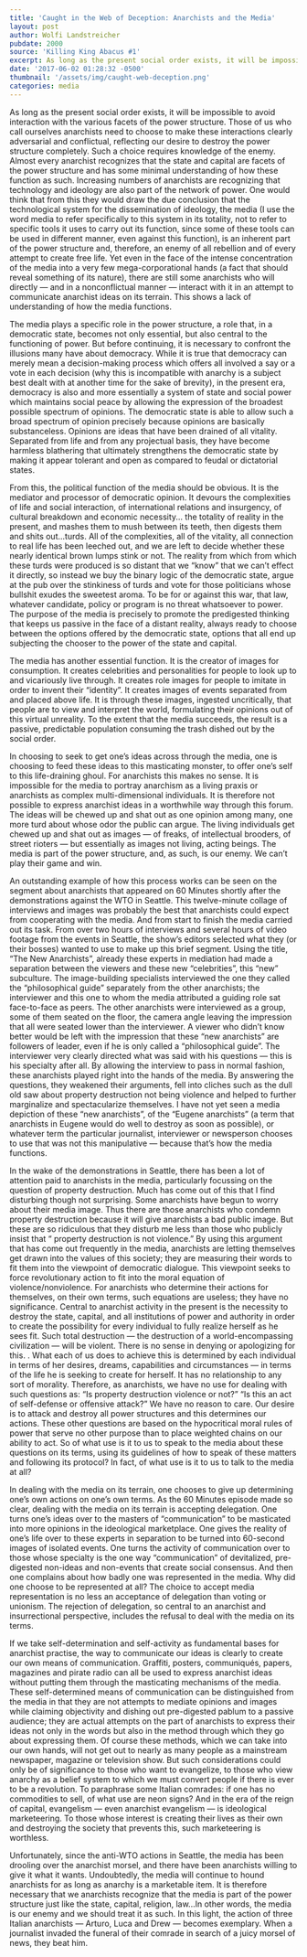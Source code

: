 ```yaml
---
title: 'Caught in the Web of Deception: Anarchists and the Media'
layout: post
author: Wolfi Landstreicher
pubdate: 2000
source: 'Killing King Abacus #1'
excerpt: As long as the present social order exists, it will be impossible to avoid interaction with the various facets of the power structure. Those of us who call ourselves anarchists need to choose to make these interactions clearly adversarial and conflictual, reflecting our desire to destroy the power structure completely.
date: '2017-06-02 01:28:32 -0500'
thumbnail: '/assets/img/caught-web-deception.png'
categories: media
---
```



<p>
As long as the present social order exists, it will be impossible to avoid interaction with the various facets of the power structure. Those of us who call ourselves anarchists need to choose to make these interactions clearly adversarial and conflictual, reflecting our desire to destroy the power structure completely. Such a choice requires knowledge of the enemy. Almost every anarchist recognizes that the state and capital are facets of the power structure and has some minimal understanding of how these function as such. Increasing numbers of anarchists are recognizing that technology and ideology are also part of the network of power. One would think that from this they would draw the due conclusion that the technological system for the dissemination of ideology, the media (I use the word media to refer specifically to this system in its totality, not to refer to specific tools it uses to carry out its function, since some of these tools can be used in different manner, even against this function), is an inherent part of the power structure and, therefore, an enemy of all rebellion and of every attempt to create free life. Yet even in the face of the intense concentration of the media into a very few mega-corporational hands (a fact that should reveal something of its nature), there are still some anarchists who will directly — and in a nonconflictual manner — interact with it in an attempt to communicate anarchist ideas on its terrain. This shows a lack of understanding of how the media functions.
</p>

<p>
The media plays a specific role in the power structure, a role that, in a democratic state, becomes not only essential, but also central to the functioning of power. But before continuing, it is necessary to confront the illusions many have about democracy. While it is true that democracy can merely mean a decision-making process which offers all involved a say or a vote in each decision (why this is incompatible with anarchy is a subject best dealt with at another time for the sake of brevity), in the present era, democracy is also and more essentially a system of state and social power which maintains social peace by allowing the expression of the broadest possible spectrum of opinions. The democratic state is able to allow such a broad spectrum of opinion precisely because opinions are basically substanceless. Opinions are ideas that have been drained of all vitality. Separated from life and from any projectual basis, they have become harmless blathering that ultimately strengthens the democratic state by making it appear tolerant and open as compared to feudal or dictatorial states.
</p>

<p>
From this, the political function of the media should be obvious. It is the mediator and processor of democratic opinion. It devours the complexities of life and social interaction, of international relations and insurgency, of cultural breakdown and economic necessity... the totality of reality in the present, and mashes them to mush between its teeth, then digests them and shits out...turds. All of the complexities, all of the vitality, all connection to real life has been leeched out, and we are left to decide whether these nearly identical brown lumps stink or not. The reality from which from which these turds were produced is so distant that we “know” that we can’t effect it directly, so instead we buy the binary logic of the democratic state, argue at the pub over the stinkiness of turds and vote for those politicians whose bullshit exudes the sweetest aroma. To be for or against this war, that law, whatever candidate, policy or program is no threat whatsoever to power. The purpose of the media is precisely to promote the predigested thinking that keeps us passive in the face of a distant reality, always ready to choose between the options offered by the democratic state, options that all end up subjecting the chooser to the power of the state and capital.
</p>

<p>
The media has another essential function. It is the creator of images for consumption. It creates celebrities and personalities for people to look up to and vicariously live through. It creates role images for people to imitate in order to invent their “identity”. It creates images of events separated from and placed above life. It is through these images, ingested uncritically, that people are to view and interpret the world, formulating their opinions out of this virtual unreality. To the extent that the media succeeds, the result is a passive, predictable population consuming the trash dished out by the social order.
</p>

<p>
In choosing to seek to get one’s ideas across through the media, one is choosing to feed these ideas to this masticating monster, to offer one’s self to this life-draining ghoul. For anarchists this makes no sense. It is impossible for the media to portray anarchism as a living praxis or anarchists as complex multi-dimensional individuals. It is therefore not possible to express anarchist ideas in a worthwhile way through this forum. The ideas will be chewed up and shat out as one opinion among many, one more turd about whose odor the public can argue. The living individuals get chewed up and shat out as images — of freaks, of intellectual brooders, of street rioters — but essentially as images not living, acting beings. The media is part of the power structure, and, as such, is our enemy. We can’t play their game and win.
</p>

<p>
An outstanding example of how this process works can be seen on the segment about anarchists that appeared on 60 Minutes shortly after the demonstrations against the WTO in Seattle. This twelve-minute collage of interviews and images was probably the best that anarchists could expect from cooperating with the media. And from start to finish the media carried out its task. From over two hours of interviews and several hours of video footage from the events in Seattle, the show’s editors selected what they (or their bosses) wanted to use to make up this brief segment. Using the title, “The New Anarchists”, already these experts in mediation had made a separation between the viewers and these new “celebrities”, this “new” subculture. The image-building specialists interviewed the one they called the “philosophical guide” separately from the other anarchists; the interviewer and this one to whom the media attributed a guiding role sat face-to-face as peers. The other anarchists were interviewed as a group, some of them seated on the floor, the camera angle leaving the impression that all were seated lower than the interviewer. A viewer who didn’t know better would be left with the impression that these “new anarchists” are followers of leader, even if he is only called a “philosophical guide”. The interviewer very clearly directed what was said with his questions — this is his specialty after all. By allowing the interview to pass in normal fashion, these anarchists played right into the hands of the media. By answering the questions, they weakened their arguments, fell into cliches such as the dull old saw about property destruction not being violence and helped to further marginalize and spectacularize themselves. I have not yet seen a media depiction of these “new anarchists”, of the “Eugene anarchists” (a term that anarchists in Eugene would do well to destroy as soon as possible), or whatever term the particular journalist, interviewer or newsperson chooses to use that was not this manipulative — because that’s how the media functions.
</p>

<p>
In the wake of the demonstrations in Seattle, there has been a lot of attention paid to anarchists in the media, particularly focussing on the question of property destruction. Much has come out of this that I find disturbing though not surprising. Some anarchists have begun to worry about their media image. Thus there are those anarchists who condemn property destruction because it will give anarchists a bad public image. But these are so ridiculous that they disturb me less than those who publicly insist that “ property destruction is not violence.” By using this argument that has come out frequently in the media, anarchists are letting themselves get drawn into the values of this society; they are measuring their words to fit them into the viewpoint of democratic dialogue. This viewpoint seeks to force revolutionary action to fit into the moral equation of violence/nonviolence. For anarchists who determine their actions for themselves, on their own terms, such equations are useless; they have no significance. Central to anarchist activity in the present is the necessity to destroy the state, capital, and all institutions of power and authority in order to create the possibility for every individual to fully realize herself as he sees fit. Such total destruction — the destruction of a world-encompassing civilization — will be violent. There is no sense in denying or apologizing for this. . What each of us does to achieve this is determined by each individual in terms of her desires, dreams, capabilities and circumstances — in terms of the life he is seeking to create for herself. It has no relationship to any sort of morality. Therefore, as anarchists, we have no use for dealing with such questions as: “Is property destruction violence or not?” “Is this an act of self-defense or offensive attack?” We have no reason to care. Our desire is to attack and destroy all power structures and this determines our actions. These other questions are based on the hypocritical moral rules of power that serve no other purpose than to place weighted chains on our ability to act. So of what use is it to us to speak to the media about these questions on its terms, using its guidelines of how to speak of these matters and following its protocol? In fact, of what use is it to us to talk to the media at all?
</p>

<p>
In dealing with the media on its terrain, one chooses to give up determining one’s own actions on one’s own terms. As the 60 Minutes episode made so clear, dealing with the media on its terrain is accepting delegation. One turns one’s ideas over to the masters of “communication” to be masticated into more opinions in the ideological marketplace. One gives the reality of one’s life over to these experts in separation to be turned into 60-second images of isolated events. One turns the activity of communication over to those whose specialty is the one way “communication” of devitalized, pre-digested non-ideas and non-events that create social consensus. And then one complains about how badly one was represented in the media. Why did one choose to be represented at all? The choice to accept media representation is no less an acceptance of delegation than voting or unionism. The rejection of delegation, so central to an anarchist and insurrectional perspective, includes the refusal to deal with the media on its terms.
</p>

<p>
If we take self-determination and self-activity as fundamental bases for anarchist practise, the way to communicate our ideas is clearly to create our own means of communication. Graffiti, posters, communiqués, papers, magazines and pirate radio can all be used to express anarchist ideas without putting them through the masticating mechanisms of the media. These self-determined means of communication can be distinguished from the media in that they are not attempts to mediate opinions and images while claiming objectivity and dishing out pre-digested pablum to a passive audience; they are actual attempts on the part of anarchists to express their ideas not only in the words but also in the method through which they go about expressing them. Of course these methods, which we can take into our own hands, will not get out to nearly as many people as a mainstream newspaper, magazine or television show. But such considerations could only be of significance to those who want to evangelize, to those who view anarchy as a belief system to which we must convert people if there is ever to be a revolution. To paraphrase some Italian comrades: if one has no commodities to sell, of what use are neon signs? And in the era of the reign of capital, evangelism — even anarchist evangelism — is ideological marketeering. To those whose interest is creating their lives as their own and destroying the society that prevents this, such marketeering is worthless.
</p>

<p>
Unfortunately, since the anti-WTO actions in Seattle, the media has been drooling over the anarchist morsel, and there have been anarchists willing to give it what it wants. Undoubtedly, the media will continue to hound anarchists for as long as anarchy is a marketable item. It is therefore necessary that we anarchists recognize that the media is part of the power structure just like the state, capital, religion, law...In other words, the media is our enemy and we should treat it as such. In this light, the action of three Italian anarchists — Arturo, Luca and Drew — becomes exemplary. When a journalist invaded the funeral of their comrade in search of a juicy morsel of news, they beat him.
</p>
